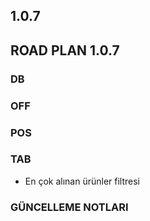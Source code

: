 ## 1.0.7
## ROAD PLAN 1.0.7

### DB

### OFF

### POS

### TAB
- En çok alınan ürünler filtresi

### GÜNCELLEME NOTLARI
